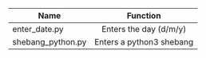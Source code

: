 | Name          | Function      |
| ------------- |:-------------:|
| enter_date.py | Enters the day (d/m/y)|
| shebang_python.py| Enters a python3 shebang|
